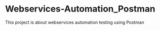 # Webservices-Automation_Postman
This project is about webservices automation testing using Postman
